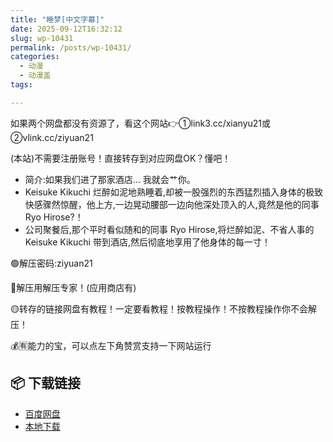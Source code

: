 ```yaml
---
title: "睡梦[中文字幕]"
date: 2025-09-12T16:32:12
slug: wp-10431
permalink: /posts/wp-10431/
categories:
  - 动漫
  - 动漫盖
tags:

---
```


如果两个网盘都没有资源了，看这个网站👉①link3.cc/xianyu21或②vlink.cc/ziyuan21

(本站)不需要注册账号！直接转存到对应网盘OK？懂吧！

*   简介:如果我们进了那家酒店… 我就会艹你。
*   Keisuke Kikuchi 烂醉如泥地熟睡着,却被一股强烈的东西猛烈插入身体的极致快感骤然惊醒，他上方,一边晃动腰部一边向他深处顶入的人,竟然是他的同事 Ryo Hirose?！
*   公司聚餐后,那个平时看似随和的同事 Ryo Hirose,将烂醉如泥、不省人事的 Keisuke Kikuchi 带到酒店,然后彻底地享用了他身体的每一寸！

🟢解压密码:ziyuan21

🔵解压用解压专家！(应用商店有)

🟡转存的链接网盘有教程！一定要看教程！按教程操作！不按教程操作你不会解压！

💰🈶能力的宝，可以点左下角赞赏支持一下网站运行

## 📦 下载链接
- [百度网盘](https://blziyuan21.com/pay-download/10431?key=4dd06d401b&down_id=0)
- [本地下载](https://blziyuan21.com/pay-download/10431?key=4dd06d401b&down_id=1)

